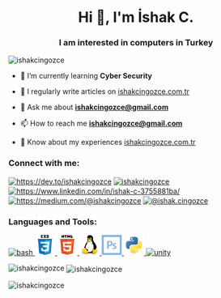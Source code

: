 <h1 align="center">Hi 👋, I'm İshak C.</h1>
<h3 align="center">I am interested in computers in Turkey</h3>

<p align="left"> <img src="https://komarev.com/ghpvc/?username=ishakcingozce&label=Profile%20View&color=000000&style=flat" alt="ishakcingozce" /> </p>

- 🌱 I’m currently learning **Cyber Security**

- 📝 I regularly write articles on [ishakcingozce.com.tr](ishakcingozce.com.tr)

- 💬 Ask me about **ishakcingozce@gmail.com**

- 📫 How to reach me **ishakcingozce@gmail.com**

- 📄 Know about my experiences [ishakcingozce.com.tr](ishakcingozce.com.tr)

<h3 align="left">Connect with me:</h3>
<p align="left">
<a href="https://dev.to/https://dev.to/ishakcingozce" target="blank"><img align="center" src="https://raw.githubusercontent.com/rahuldkjain/github-profile-readme-generator/master/src/images/icons/Social/devto.svg" alt="https://dev.to/ishakcingozce" height="30" width="40" /></a>
<a href="https://twitter.com/ishakcingozce" target="blank"><img align="center" src="https://raw.githubusercontent.com/rahuldkjain/github-profile-readme-generator/master/src/images/icons/Social/twitter.svg" alt="ishakcingozce" height="30" width="40" /></a>
<a href="https://linkedin.com/in/https://www.linkedin.com/in/ishak-c-3755881ba/" target="blank"><img align="center" src="https://raw.githubusercontent.com/rahuldkjain/github-profile-readme-generator/master/src/images/icons/Social/linked-in-alt.svg" alt="https://www.linkedin.com/in/ishak-c-3755881ba/" height="30" width="40" /></a>
<a href="https://medium.com/https://medium.com/@ishakcingozce" target="blank"><img align="center" src="https://raw.githubusercontent.com/rahuldkjain/github-profile-readme-generator/master/src/images/icons/Social/medium.svg" alt="https://medium.com/@ishakcingozce" height="30" width="40" /></a>
<a href="https://www.youtube.com/c/@ishak.cingozce" target="blank"><img align="center" src="https://raw.githubusercontent.com/rahuldkjain/github-profile-readme-generator/master/src/images/icons/Social/youtube.svg" alt="@ishak.cingozce" height="30" width="40" /></a>
</p>

<h3 align="left">Languages and Tools:</h3>
<p align="left"> <a href="https://www.gnu.org/software/bash/" target="_blank" rel="noreferrer"> <img src="https://www.vectorlogo.zone/logos/gnu_bash/gnu_bash-icon.svg" alt="bash" width="40" height="40"/> </a> <a href="https://www.w3schools.com/css/" target="_blank" rel="noreferrer"> <img src="https://raw.githubusercontent.com/devicons/devicon/master/icons/css3/css3-original-wordmark.svg" alt="css3" width="40" height="40"/> </a> <a href="https://www.w3.org/html/" target="_blank" rel="noreferrer"> <img src="https://raw.githubusercontent.com/devicons/devicon/master/icons/html5/html5-original-wordmark.svg" alt="html5" width="40" height="40"/> </a> <a href="https://www.linux.org/" target="_blank" rel="noreferrer"> <img src="https://raw.githubusercontent.com/devicons/devicon/master/icons/linux/linux-original.svg" alt="linux" width="40" height="40"/> </a> <a href="https://www.photoshop.com/en" target="_blank" rel="noreferrer"> <img src="https://raw.githubusercontent.com/devicons/devicon/master/icons/photoshop/photoshop-line.svg" alt="photoshop" width="40" height="40"/> </a> <a href="https://www.python.org" target="_blank" rel="noreferrer"> <img src="https://raw.githubusercontent.com/devicons/devicon/master/icons/python/python-original.svg" alt="python" width="40" height="40"/> </a> <a href="https://unity.com/" target="_blank" rel="noreferrer"> <img src="https://www.vectorlogo.zone/logos/unity3d/unity3d-icon.svg" alt="unity" width="40" height="40"/> </a> </p>

<p><img align="left" src="https://github-readme-stats.vercel.app/api/top-langs?username=ishakcingozce&show_icons=true&theme=dark&locale=en&layout=compact" alt="ishakcingozce" /></p>

<p>&nbsp;<img align="center" src="https://github-readme-stats.vercel.app/api?username=ishakcingozce&show_icons=true&theme=dark&locale=en" alt="ishakcingozce" /></p>

<p><img align="center" src="https://github-readme-streak-stats.herokuapp.com/?user=ishakcingozce&theme=dark" alt="ishakcingozce" /></p>
